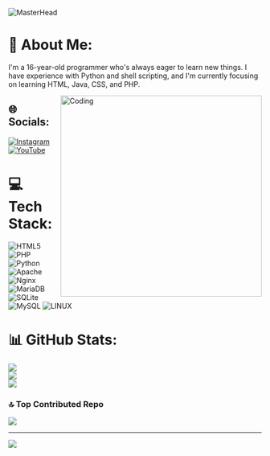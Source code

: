 ![MasterHead](https://developers.giphy.com/branch/master/static/api-512d36c09662682717108a38bbb5c57d.gif)
# 💫 About Me:
I'm a 16-year-old programmer who's always eager to learn new things. I have experience with Python and shell scripting, and I'm currently focusing on learning HTML, Java, CSS, and PHP.

<img align="right" alt="Coding" width="400" src="https://camo.githubusercontent.com/cae12fddd9d6982901d82580bdf321d81fb299141098ca1c2d4891870827bf17/68747470733a2f2f6d69726f2e6d656469756d2e636f6d2f6d61782f313336302f302a37513379765349765f7430696f4a2d5a2e676966">

## 🌐 Socials:
[![Instagram](https://img.shields.io/badge/Instagram-%23E4405F.svg?logo=Instagram&logoColor=white)](https://instagram.com/_https_prabh_) [![YouTube](https://img.shields.io/badge/YouTube-%23FF0000.svg?logo=YouTube&logoColor=white)](https://youtube.com/@https://youtube.com/@jeet9929) 

# 💻 Tech Stack:
![HTML5](https://img.shields.io/badge/html5-%23E34F26.svg?style=for-the-badge&logo=html5&logoColor=white) ![PHP](https://img.shields.io/badge/php-%23777BB4.svg?style=for-the-badge&logo=php&logoColor=white) ![Python](https://img.shields.io/badge/python-3670A0?style=for-the-badge&logo=python&logoColor=ffdd54) ![Apache](https://img.shields.io/badge/apache-%23D42029.svg?style=for-the-badge&logo=apache&logoColor=white) ![Nginx](https://img.shields.io/badge/nginx-%23009639.svg?style=for-the-badge&logo=nginx&logoColor=white) ![MariaDB](https://img.shields.io/badge/MariaDB-003545?style=for-the-badge&logo=mariadb&logoColor=white) ![SQLite](https://img.shields.io/badge/sqlite-%2307405e.svg?style=for-the-badge&logo=sqlite&logoColor=white) ![MySQL](https://img.shields.io/badge/mysql-%2300f.svg?style=for-the-badge&logo=mysql&logoColor=white) ![LINUX](https://img.shields.io/badge/Linux-FCC624?style=for-the-badge&logo=linux&logoColor=black)
# 📊 GitHub Stats:
![](https://github-readme-stats.vercel.app/api?username=cloisters&theme=dark&hide_border=false&include_all_commits=false&count_private=false)<br/>
![](https://github-readme-streak-stats.herokuapp.com/?user=cloisters&theme=dark&hide_border=false)<br/>
![](https://github-readme-stats.vercel.app/api/top-langs/?username=cloisters&theme=dark&hide_border=false&include_all_commits=false&count_private=false&layout=compact)

### 🔝 Top Contributed Repo
![](https://github-contributor-stats.vercel.app/api?username=cloisters&limit=5&theme=dark&combine_all_yearly_contributions=true)

---
[![](https://visitcount.itsvg.in/api?id=cloisters&icon=2&color=0)](https://visitcount.itsvg.in)

<!-- Proudly created with GPRM ( https://gprm.itsvg.in ) -->
